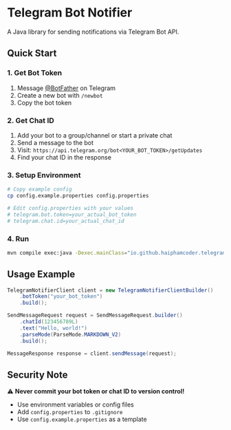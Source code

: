 # Telegram Bot Notifier

A Java library for sending notifications via Telegram Bot API.

## Quick Start

### 1. Get Bot Token
1. Message [@BotFather](https://t.me/BotFather) on Telegram
2. Create a new bot with `/newbot`
3. Copy the bot token

### 2. Get Chat ID
1. Add your bot to a group/channel or start a private chat
2. Send a message to the bot
3. Visit: `https://api.telegram.org/bot<YOUR_BOT_TOKEN>/getUpdates`
4. Find your chat ID in the response

### 3. Setup Environment
```bash
# Copy example config
cp config.example.properties config.properties

# Edit config.properties with your values
# telegram.bot.token=your_actual_bot_token
# telegram.chat.id=your_actual_chat_id
```

### 4. Run
```bash
mvn compile exec:java -Dexec.mainClass="io.github.haiphamcoder.telegrambot.notifier.Main"
```

## Usage Example

```java
TelegramNotifierClient client = new TelegramNotifierClientBuilder()
    .botToken("your_bot_token")
    .build();

SendMessageRequest request = SendMessageRequest.builder()
    .chatId(123456789L)
    .text("Hello, world!")
    .parseMode(ParseMode.MARKDOWN_V2)
    .build();

MessageResponse response = client.sendMessage(request);
```

## Security Note

⚠️ **Never commit your bot token or chat ID to version control!**
- Use environment variables or config files
- Add `config.properties` to `.gitignore`
- Use `config.example.properties` as a template
